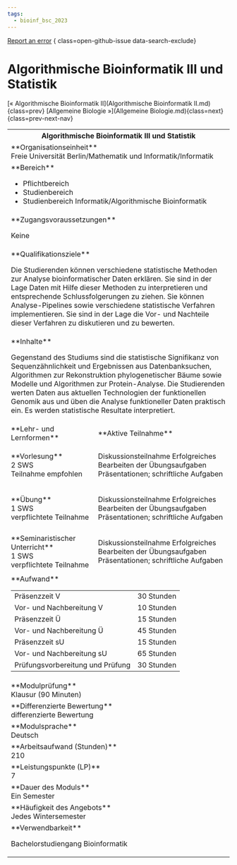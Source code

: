 ```yaml
---
tags:
  - bioinf_bsc_2023
---
```

[Report an error](https://github.com/SGSSGene/FUB-SUP/issues/new?title=Error%20in%20%22Algorithmische%20Bioinformatik%20III%20und%20Statistik%22&body=There%20seems%20to%20be%20an%20error%20in%20module%20%22Algorithmische%20Bioinformatik%20III%20und%20Statistik%22%2E%0A%0A%3CDescribe%20here%20a%20slightly%20more%20detailed%20description%20of%20what%20is%20wrong%3E&labels=bug)
{ class=open-github-issue data-search-exclude}

# Algorithmische Bioinformatik III und Statistik

[« Algorithmische Bioinformatik II](Algorithmische Bioinformatik II.md){class=prev}
[Allgemeine Biologie »](Allgemeine Biologie.md){class=next}
{class=prev-next-nav}

<table markdown id="moduledesc">
<tr markdown class="moduledesc_head"><th colspan="2">Algorithmische Bioinformatik III und Statistik </th></tr>
<tr markdown><td colspan="2">**Organisationseinheit**   <br>Freie Universität Berlin/Mathematik und Informatik/Informatik</td></tr>

<tr markdown><td colspan="2">**Bereich**<br>


- Pflichtbereich
- Studienbereich
- Studienbereich Informatik/Algorithmische Bioinformatik

</td></tr>

<tr markdown><td colspan="2">**Zugangsvoraussetzungen** <br>

Keine


</td></tr>
<tr markdown><td colspan="2">**Qualifikationsziele**    <br>

Die Studierenden können verschiedene statistische Methoden zur Analyse
bioinformatischer Daten erklären. Sie sind in der Lage Daten mit Hilfe
dieser Methoden zu interpretieren und entsprechende Schlussfolgerungen zu
ziehen. Sie können Analyse-Pipelines sowie verschiedene statistische
Verfahren implementieren. Sie sind in der Lage die Vor- und Nachteile dieser
Verfahren zu diskutieren und zu bewerten.


</td></tr>
<tr markdown><td colspan="2">**Inhalte**                <br>

Gegenstand des Studiums sind die statistische Signifikanz von
Sequenzähnlichkeit und Ergebnissen aus Datenbanksuchen, Algorithmen zur
Rekonstruktion phylogenetischer Bäume sowie Modelle und Algorithmen zur
Protein-Analyse. Die Studierenden werten Daten aus aktuellen Technologien
der funktionellen Genomik aus und üben die Analyse funktioneller Daten
praktisch ein. Es werden statistische Resultate interpretiert.


</td></tr>

<tr markdown><td>**Lehr- und Lernformen**</td><td>**Aktive Teilnahme**</td></tr>
<tr markdown><td> **Vorlesung** <br>2 SWS <br> Teilnahme empfohlen</td><td>

Diskussionsteilnahme
Erfolgreiches Bearbeiten der Übungsaufgaben
Präsentationen; schriftliche Aufgaben
</td></tr>
<tr markdown><td> **Übung** <br>1 SWS <br> verpflichtete Teilnahme</td><td>

Diskussionsteilnahme
Erfolgreiches Bearbeiten der Übungsaufgaben
Präsentationen; schriftliche Aufgaben
</td></tr>
<tr markdown><td> **Seminaristischer Unterricht** <br>1 SWS <br> verpflichtete Teilnahme</td><td>

Diskussionsteilnahme
Erfolgreiches Bearbeiten der Übungsaufgaben
Präsentationen; schriftliche Aufgaben
</td></tr>
<tr markdown><td colspan="2">**Aufwand**                <br>
<table class="aufwand_table">
<tr><td>Präsenzzeit V</td><td>30 Stunden</td></tr>
<tr><td>Vor- und Nachbereitung V</td><td>10 Stunden</td></tr>
<tr><td>Präsenzzeit Ü</td><td>15 Stunden</td></tr>
<tr><td>Vor- und Nachbereitung Ü</td><td>45 Stunden</td></tr>
<tr><td>Präsenzzeit sU</td><td>15 Stunden</td></tr>
<tr><td>Vor- und Nachbereitung sU</td><td>65 Stunden</td></tr>
<tr><td>Prüfungsvorbereitung und Prüfung</td><td>30 Stunden</td></tr>
</table>

</td></tr>
<tr markdown><td colspan="2">**Modulprüfung**             <br>Klausur (90 Minuten)


</td></tr>
<tr markdown><td colspan="2">**Differenzierte Bewertung** <br>differenzierte Bewertung

</td></tr>
<tr markdown><td colspan="2">**Modulsprache**             <br>Deutsch</td></tr>
<tr markdown><td colspan="2">**Arbeitsaufwand (Stunden)** <br>210</td></tr>
<tr markdown><td colspan="2">**Leistungspunkte (LP)**     <br>7</td></tr>
<tr markdown><td colspan="2">**Dauer des Moduls**         <br>Ein Semester</td></tr>
<tr markdown><td colspan="2">**Häufigkeit des Angebots**  <br>Jedes Wintersemester</td></tr>
<tr markdown><td colspan="2">**Verwendbarkeit**           <br>

Bachelorstudiengang Bioinformatik


</td></tr>


</table>
